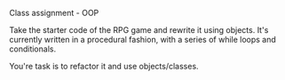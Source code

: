 Class assignment - OOP

Take the starter code of the RPG game and rewrite it using objects. It's currently written in a procedural fashion, with a series of while loops and conditionals.

You're task is to refactor it and use objects/classes.
